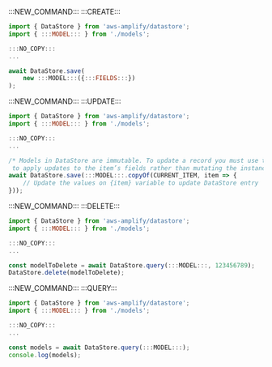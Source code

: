:::NEW_COMMAND:::
:::CREATE:::
```js
import { DataStore } from 'aws-amplify/datastore';
import { :::MODEL::: } from './models';
```
```js
:::NO_COPY:::
...
```
```js
await DataStore.save(
    new :::MODEL:::({:::FIELDS:::})
);
```
:::NEW_COMMAND:::
:::UPDATE:::
```js
import { DataStore } from 'aws-amplify/datastore';
import { :::MODEL::: } from './models';
```
```js
:::NO_COPY:::
...
```
```js
/* Models in DataStore are immutable. To update a record you must use the copyOf function
 to apply updates to the item’s fields rather than mutating the instance directly */
await DataStore.save(:::MODEL:::.copyOf(CURRENT_ITEM, item => {
    // Update the values on {item} variable to update DataStore entry
}));
```
:::NEW_COMMAND:::
:::DELETE:::
```js
import { DataStore } from 'aws-amplify/datastore';
import { :::MODEL::: } from './models';
```
```js
:::NO_COPY:::
...
```
```js
const modelToDelete = await DataStore.query(:::MODEL:::, 123456789);
DataStore.delete(modelToDelete);
```
:::NEW_COMMAND:::
:::QUERY:::
```js
import { DataStore } from 'aws-amplify/datastore';
import { :::MODEL::: } from './models';
```
```js
:::NO_COPY:::
...
```
```js
const models = await DataStore.query(:::MODEL:::);
console.log(models);
```